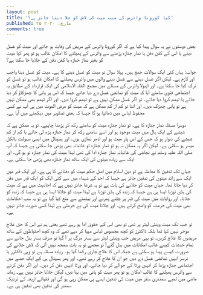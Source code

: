 ```yaml
---
layout: post
title: 'کیا کورونا وائرس کے سبب میت کی لاش کو جلا دینا جائز ہے؟'
published: ۲۵ مارچ، ۲۰۲۰
comments: true
---
```


بعض دوستوں نے یہ سوال پیدا کیا ہے کہ اگر کورونا وائرس کے مریض کی وفات ہو جائے اور میت کو غسل دینے یا اس کے کفن دفن یا نماز جنازہ پڑھنے سے وائرس کے پھیلنے کا امکان غالب ہو تو پھر کیا میت کو بغیر نماز جنازہ یا کفن دفن کے جلایا جا سکتا ہے؟

جواب: یہاں کئی ایک سوالات جمع ہیں۔ پہلا سوال تو میت کو غسل دینے کا ہے۔ میت کو غسل دینا واجب اور لازم ہے۔ لیکن اگر غسل دینے سے غسل دینے والوں میں وائرس پھیلنے کا امکان غالب ہو تو غسل کو ترک کیا جا سکتا ہے۔ اور ایبولا وائرس کے مسئلے میں مجمع الفقہ الاسلامی کی ایک قرارداد کے مطابق یہ اجتماعی فتوی سامنے آیا کہ میت کو نمائشی غسل دے دیا جائے جیسا کہ اس پر پانی کا چھڑکاؤ کر دیا جائے یا تیمم کروا دیا جائے۔ تو اگر غسل ممکن نہیں ہے تو تیمم کروا دیں۔ اور اگر تیمم بھی ممکن نہیں ہے تو پانی چھڑک دیں۔ اور اتنا تو کم از کم ممکن ہے کہ میت کو مرض الموت میں ہی آپ نے کسی محفوظ لباس میں ڈھانپا ہو گا جیسا کہ بعض تصاویر میں دیکھنے میں آیا ہے۔

دوسرا مسئلہ نماز جنازہ کا ہے۔ تو نماز جنازہ میت کو سامنے رکھ کر پڑھنا چاہیے۔ تو یہ ممکن ہے کہ شیشے کے ایک ہال میں میت موجود ہو اور اسے سامنے رکھ کر نماز جنازہ پڑھ لی جائے یا کم از کم شیشے کی دیوار ہو کہ جس کے اس پار میت ہو اور ادھر نمازی ہوں۔ اور ہسپتال میں ایسی سہولت بالکل میسر ہو سکتی ہے۔ لیکن اگر یہ ممکن نہ ہو تو نماز جنازہ تو غائبانہ بھی پڑھی جا سکتی ہے جیسا کہ آپ صلی اللہ علیہ وسلم نے نجاشی کی غائبانہ نماز جنازہ ادا کی تھی لہذا میت کی نماز جنازہ تو ہو گی۔ اور ایک سے زیادہ میتوں کی ایک ساتھ نماز جنازہ بھی پڑھی جا سکتی ہے۔

جہاں تک تدفین کا معاملہ ہے تو دین اسلام میں اصل حکم میت کو دفنانے کا ہی ہے۔ اور ایک قبر میں ایک سے زائد میتوں کی تدفین جائز ہے جیسا کہ احد کے شہداء میں سے کئی ایک کو ایک قبر میں دفن کر دیا جاتا تھا۔ جہاں میت کو جلانے کی بات ہے تو یہ شرعا جائز نہیں ہے کہ احادیث میں ہے کہ میت کی ہڈی توڑنا ایسا ہی ہے جیسا کہ زندہ کی ہڈی توڑنا ہے لہذا میت کو جلانا ایسا ہی ہے جیسا کہ زندہ کو جلانا۔ اور روایات میں میت کی قبر پر چلنے پھرنے اور بیٹھنے سے منع کیا گیا ہے تو یہ سب احکامات بھی میت کی حرمت کو واضح کرتے ہیں۔ اور جلانا میت کی بے حرمتی ہے لہذا کسی صورت جائز نہیں ہے۔

تو جب تک میت وینٹی لیٹر پر تھی تو بھی اس کے حقوق ادا ہو رہے تھے یعنی ہم نے اس کا حق علاج موخر نہیں کیا تھا بلکہ ڈاکٹرز کو کچھ مخصوص لباس مہیا کر دیے تھے کہ وہ کچھ احتیاطوں کے ساتھ مریضوں کا علاج کریں۔ تو یہی مریض جب وینٹی لیٹر سے بستر مرگ پر آ گیا تو صرف بستر بدل جانے سے تمام خدشات کیسے غالب امکانات میں بدل گئے! تو مجھے تو یہ بات سمجھ نہیں آتی کہ لاش جلانے کی ضرورت کیسے پیدا ہو سکتی ہے جبکہ اس کا علاج جاری رکھا گیا ہو۔ زیادہ مسئلہ ہے تو وہی ڈاکٹرز یا نرسز انہیں نمائشی غسل دے دیں جو ان کا علاج کر رہے تھے۔ اور پھر ہسپتال ہی کے ایک حصے میں اجتماعی جنازہ پڑھا کر انہیں ورثا کے حوالے کر دیا جائے۔ اور ورثا انہیں دفن کر دیں۔ اور اگر دفن کرنے سے وائرس پھیلنے کا غالب امکان ہو تو پھر میت کو پانی میں بہا دیں، لیکن جلانا جائز نہیں ہے۔ زمانہ ماضی میں لمبے سمندری سفر میں میت کی تدفین ایسے ہی ممکن رہی ہو گی اور فقہائے اربعہ کے نزدیک سمندر کی تدفین بھی تدفین ہی ہے۔